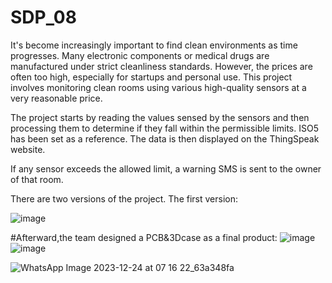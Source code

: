 # SDP_08
It's become increasingly important to find clean environments as time progresses. Many electronic components or medical drugs are manufactured under strict cleanliness standards. However, the prices are often too high, especially for startups and personal use. This project involves monitoring clean rooms using various high-quality sensors at a very reasonable price.

The project starts by reading the values sensed by the sensors and then processing them to determine if they fall within the permissible limits. ISO5 has been set as a reference. The data is then displayed on the ThingSpeak website.

If any sensor exceeds the allowed limit, a warning SMS is sent to the owner of that room.

There are two versions of the project. The first version:

![image](https://github.com/alkaff79/SDP_08/assets/130121869/75e6ab53-46fc-40a9-8530-a939809aab1b)































#Afterward,the team designed a PCB&3Dcase as a final product:
![image](https://github.com/alkaff79/SDP_08/assets/130121869/fc768d0a-48a8-4894-bbcb-6b02f95991f4)
![image](https://github.com/alkaff79/SDP_08/assets/130121869/683bc09b-66e4-453f-8caf-f7a7832177a2)

![WhatsApp Image 2023-12-24 at 07 16 22_63a348fa](https://github.com/alkaff79/SDP_08/assets/130121869/1c8cc9f4-23ca-45c1-a284-850d12460611)



